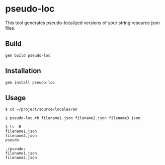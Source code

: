 # pseudo-loc

This tool generates pseudo-localized versions of your string resource json files.

## Build

```
gem build pseudo-loc
```

## Installation

```
gem install pseudo-loc
```

## Usage

```
$ cd ~/project/source/locales/en

$ pseudo-loc.rb filename1.json filename2.json filename3.json

$ ls -R
filename1.json 
filename2.json 
pseudo

./pseudo:
filename1.json 
filename2.json 

```

